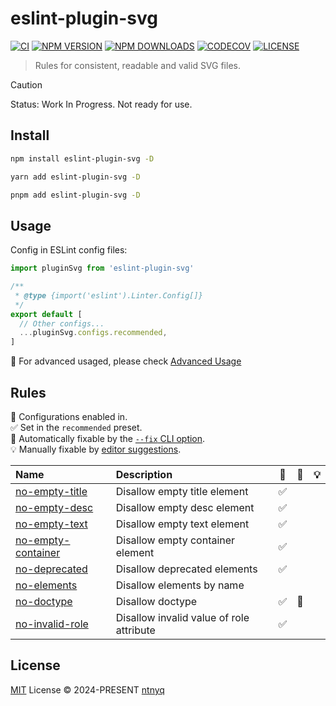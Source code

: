 # eslint-plugin-svg

[![CI](https://github.com/ntnyq/eslint-plugin-svg/workflows/CI/badge.svg)](https://github.com/ntnyq/eslint-plugin-svg/actions)
[![NPM VERSION](https://img.shields.io/npm/v/eslint-plugin-svg.svg)](https://www.npmjs.com/package/eslint-plugin-svg)
[![NPM DOWNLOADS](https://img.shields.io/npm/dy/eslint-plugin-svg.svg)](https://www.npmjs.com/package/eslint-plugin-svg)
[![CODECOV](https://codecov.io/github/ntnyq/eslint-plugin-svg/branch/main/graph/badge.svg)](https://codecov.io/github/ntnyq/eslint-plugin-svg)
[![LICENSE](https://img.shields.io/github/license/ntnyq/eslint-plugin-svg.svg)](https://github.com/ntnyq/eslint-plugin-svg/blob/main/LICENSE)

> Rules for consistent, readable and valid SVG files.

> [!CAUTION]
> Status: Work In Progress. Not ready for use.

## Install

```bash
npm install eslint-plugin-svg -D
```

```bash
yarn add eslint-plugin-svg -D
```

```bash
pnpm add eslint-plugin-svg -D
```

## Usage

Config in ESLint config files:

```ts
import pluginSvg from 'eslint-plugin-svg'

/**
 * @type {import('eslint').Linter.Config[]}
 */
export default [
  // Other configs...
  ...pluginSvg.configs.recommended,
]
```

:apple: For advanced usaged, please check [Advanced Usage](https://eslint-plugin-svg.ntnyq.com/guide/#advanced-usage)

## Rules

💼 Configurations enabled in.\
✅ Set in the `recommended` preset.\
🔧 Automatically fixable by the [`--fix` CLI option](https://eslint.org/docs/user-guide/command-line-interface#--fix).\
💡 Manually fixable by [editor suggestions](https://eslint.org/docs/developer-guide/working-with-rules#providing-suggestions).

| Name                                                                               | Description                              | 💼  | 🔧  | 💡  |
| :--------------------------------------------------------------------------------- | :--------------------------------------- | :-: | :-: | :-: |
| [no-empty-title](https://eslint-plugin-svg.ntnyq.com/rules/no-empty-title)         | Disallow empty title element             | ✅  |     |     |
| [no-empty-desc](https://eslint-plugin-svg.ntnyq.com/rules/no-empty-desc)           | Disallow empty desc element              | ✅  |     |     |
| [no-empty-text](https://eslint-plugin-svg.ntnyq.com/rules/no-empty-text)           | Disallow empty text element              | ✅  |     |     |
| [no-empty-container](https://eslint-plugin-svg.ntnyq.com/rules/no-empty-container) | Disallow empty container element         | ✅  |     |     |
| [no-deprecated](https://eslint-plugin-svg.ntnyq.com/rules/no-deprecated)           | Disallow deprecated elements             | ✅  |     |     |
| [no-elements](https://eslint-plugin-svg.ntnyq.com/rules/no-elements)               | Disallow elements by name                |     |     |     |
| [no-doctype](https://eslint-plugin-svg.ntnyq.com/rules/no-doctype)                 | Disallow doctype                         | ✅  | 🔧  |     |
| [no-invalid-role](https://eslint-plugin-svg.ntnyq.com/rules/no-invalid-role)       | Disallow invalid value of role attribute | ✅  |     |     |

## License

[MIT](./LICENSE) License © 2024-PRESENT [ntnyq](https://github.com/ntnyq)
